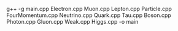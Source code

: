 g++ -g main.cpp Electron.cpp Muon.cpp Lepton.cpp Particle.cpp FourMomentum.cpp Neutrino.cpp Quark.cpp Tau.cpp Boson.cpp Photon.cpp Gluon.cpp Weak.cpp Higgs.cpp -o main